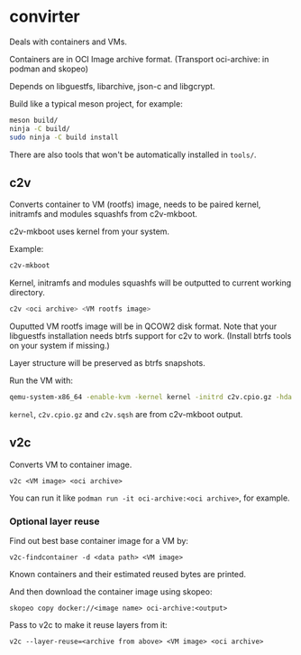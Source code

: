 # convirter

Deals with containers and VMs.

Containers are in OCI Image archive format. (Transport oci-archive: in podman and skopeo)

Depends on libguestfs, libarchive, json-c and libgcrypt.

Build like a typical meson project, for example:

```sh
meson build/
ninja -C build/
sudo ninja -C build install
```

There are also tools that won't be automatically installed in `tools/`.

## c2v

Converts container to VM (rootfs) image, needs to be paired kernel, initramfs and modules squashfs from c2v-mkboot.

c2v-mkboot uses kernel from your system.

Example:

```sh
c2v-mkboot
```

Kernel, initramfs and modules squashfs will be outputted to current working directory.

```sh
c2v <oci archive> <VM rootfs image>
```

Ouputted VM rootfs image will be in QCOW2 disk format. Note that your libguestfs installation needs btrfs support for c2v to work. (Install btrfs tools on your system if missing.)

Layer structure will be preserved as btrfs snapshots.

Run the VM with:

```sh
qemu-system-x86_64 -enable-kvm -kernel kernel -initrd c2v.cpio.gz -hda c2v.sqsh -hdb <rootfs image> -nographic -m 256M -no-reboot -append 'console=ttyS0 panic=-1'
```

`kernel`, `c2v.cpio.gz` and `c2v.sqsh` are from c2v-mkboot output.

## v2c

Converts VM to container image.

```
v2c <VM image> <oci archive>
```

You can run it like `podman run -it oci-archive:<oci archive>`, for example.

### Optional layer reuse

Find out best base container image for a VM by:

```
v2c-findcontainer -d <data path> <VM image>
```

Known containers and their estimated reused bytes are printed.

And then download the container image using skopeo:

```
skopeo copy docker://<image name> oci-archive:<output>
```

Pass to v2c to make it reuse layers from it:

```
v2c --layer-reuse=<archive from above> <VM image> <oci archive>
```
